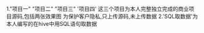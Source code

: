 1."项目一"
"项目二"
"项目三"
'项目四'
这三个项目为本人完整独立完成的商业项目源码,包括两张效果图
为保护客户隐私,只上传源码,未上传数据
2.'SQL取数据'为本人编写的在hive中用SQL语句取数据
